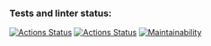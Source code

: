 ### Tests and linter status:
[![Actions Status](https://github.com/Mirum-7/frontend-project-46/workflows/hexlet-check/badge.svg)](https://github.com/Mirum-7/frontend-project-46/actions)
[![Actions Status](https://github.com/Mirum-7/frontend-project-46/workflows/run-test/badge.svg)](https://github.com/Mirum-7/frontend-project-46/actions)
[![Maintainability](https://api.codeclimate.com/v1/badges/4af4ae66daffa7e5f160/maintainability)](https://codeclimate.com/github/Mirum-7/frontend-project-46/maintainability)